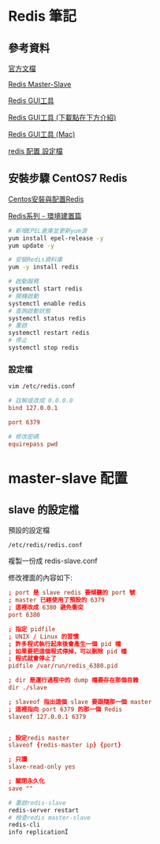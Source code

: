 # Redis 筆記

## 參考資料

[官方文檔](https://redis.io/documentation)

[Redis Master-Slave](https://stevenitlife.blogspot.com/2018/09/redis-master-slave.html)

[Redis GUI工具](https://tableplus.com/)

[Redis GUI工具 (下載點在下方介紹)](https://github.com/qishibo/AnotherRedisDesktopManager)

[Redis GUI工具 (Mac)](https://github.com/qishibo/AnotherRedisDesktopManager/releases)

[redis 配置 設定檔](https://redis.io/topics/config)

## 安裝步驟 CentOS7 Redis

[Centos安裝與配置Redis](https://iter01.com/569100.html)

[Redis系列 - 環境建置篇](https://jed1978.github.io/2018/05/02/Redis-Environment-Installation-Configuration.html)

```bash
# 新增EPEL倉庫並更新yum源
yum install epel-release -y
yum update -y

# 安裝Redis資料庫
yum -y install redis

# 啟動服務
systemctl start redis
# 開機啟動
systemctl enable redis
# 查詢啟動狀態
systemctl status redis
# 重啟
systemctl restart redis
# 停止
systemctl stop redis
```
### 設定檔

```bash
vim /etc/redis.conf
```

```conf
# 註解或改成 0.0.0.0
bind 127.0.0.1

port 6379

# 修改密碼
equirepass pwd
```

# master-slave 配置

## slave 的設定檔

預設的設定檔

```
/etc/redis/redis.conf
```

複製一份成 redis-slave.conf

修改裡面的內容如下:

```conf
; port 是 slave redis 要傾聽的 port 號
; master 已經使用了預設的 6379
; 這裡改成 6380 避免衝突
port 6380

; 指定 pidfile
; UNIX / Linux 的習慣
; 許多程式執行起來後會產生一個 pid 檔
; 如果要把這個程式停掉，可以刪除 pid 檔
; 程式就會停止了
pidfile /var/run/redis_6380.pid

; dir 是運行過程中的 dump 檔要存在那個目錄
dir ./slave

; slaveof 指出這個 slave 要跟隨那一個 master
; 這裡指向 port 6379 的那一個 Redis
slaveof 127.0.0.1 6379


; 設定redis master
slaveof {redis-master ip} {port}

; 只讀
slave-read-only yes

; 關閉永久化
save ""
```

```bash
# 重啟redis-slave
redis-server restart
# 檢查redis master-slave
redis-cli
info replicationÏ
```
